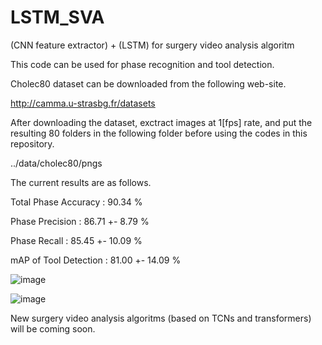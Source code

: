 # LSTM_SVA
(CNN feature extractor) + (LSTM) for surgery video analysis algoritm

This code can be used for phase recognition and tool detection.

Cholec80 dataset can be downloaded from the following web-site.

http://camma.u-strasbg.fr/datasets

After downloading the dataset, exctract images at 1[fps] rate, and put the resulting 80 folders in the following folder before using the codes in this repository.

../data/cholec80/pngs


The current results are as follows.

Total Phase Accuracy : 90.34 %

Phase Precision : 86.71 +- 8.79 %

Phase Recall : 85.45 +- 10.09 %

mAP of Tool Detection : 81.00 +- 14.09 %


![image](https://user-images.githubusercontent.com/72535628/160593478-d336b6b5-5237-4ce2-81b9-50ba51e1dd90.png)

![image](https://user-images.githubusercontent.com/72535628/160593520-d279f574-44a2-482c-9b7d-79c8f98c21aa.png)

New surgery video analysis algoritms (based on TCNs and transformers) will be coming soon.
